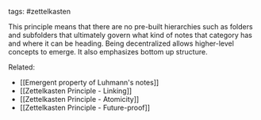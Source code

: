 tags: #zettelkasten 

This principle means that there are no pre-built hierarchies such as folders and subfolders that ultimately govern what kind of notes that category has and where it can be heading. Being decentralized allows higher-level concepts to emerge. It also emphasizes bottom up structure.

Related:
- [[Emergent property of Luhmann's notes]]
- [[Zettelkasten Principle - Linking]]
- [[Zettelkasten Principle - Atomicity]]
- [[Zettelkasten Principle - Future-proof]]